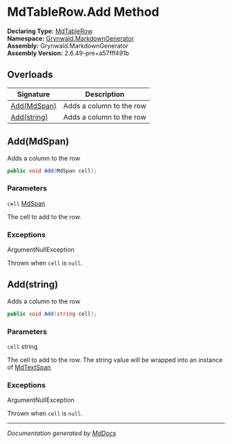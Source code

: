 ﻿<!--  
  <auto-generated>   
    The contents of this file were generated by a tool.  
    Changes to this file may be list if the file is regenerated  
  </auto-generated>   
-->

# MdTableRow.Add Method

**Declaring Type:** [MdTableRow](../index.md)  
**Namespace:** [Grynwald.MarkdownGenerator](../../index.md)  
**Assembly:** Grynwald.MarkdownGenerator  
**Assembly Version:** 2.6.49\-pre+a57fff491b

## Overloads

| Signature                 | Description              |
| ------------------------- | ------------------------ |
| [Add(MdSpan)](#addmdspan) | Adds a column to the row |
| [Add(string)](#addstring) | Adds a column to the row |

## Add(MdSpan)

Adds a column to the row

```csharp
public void Add(MdSpan cell);
```

### Parameters

`cell`  [MdSpan](../../MdSpan/index.md)

The cell to add to the row.

### Exceptions

ArgumentNullException

Thrown when `cell` is `null`.

## Add(string)

Adds a column to the row

```csharp
public void Add(string cell);
```

### Parameters

`cell`  string

The cell to add to the row. The string value will be wrapped into an instance of [MdTextSpan](../../MdTextSpan/index.md)

### Exceptions

ArgumentNullException

Thrown when `cell` is `null`.

___

*Documentation generated by [MdDocs](https://github.com/ap0llo/mddocs)*
